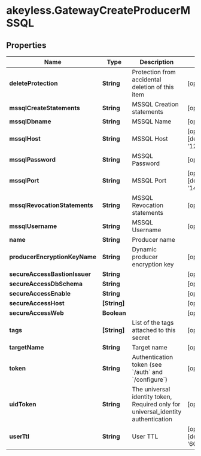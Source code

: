 # akeyless.GatewayCreateProducerMSSQL

## Properties

Name | Type | Description | Notes
------------ | ------------- | ------------- | -------------
**deleteProtection** | **String** | Protection from accidental deletion of this item | [optional] 
**mssqlCreateStatements** | **String** | MSSQL Creation statements | [optional] 
**mssqlDbname** | **String** | MSSQL Name | [optional] 
**mssqlHost** | **String** | MSSQL Host | [optional] [default to &#39;127.0.0.1&#39;]
**mssqlPassword** | **String** | MSSQL Password | [optional] 
**mssqlPort** | **String** | MSSQL Port | [optional] [default to &#39;1433&#39;]
**mssqlRevocationStatements** | **String** | MSSQL Revocation statements | [optional] 
**mssqlUsername** | **String** | MSSQL Username | [optional] 
**name** | **String** | Producer name | 
**producerEncryptionKeyName** | **String** | Dynamic producer encryption key | [optional] 
**secureAccessBastionIssuer** | **String** |  | [optional] 
**secureAccessDbSchema** | **String** |  | [optional] 
**secureAccessEnable** | **String** |  | [optional] 
**secureAccessHost** | **[String]** |  | [optional] 
**secureAccessWeb** | **Boolean** |  | [optional] 
**tags** | **[String]** | List of the tags attached to this secret | [optional] 
**targetName** | **String** | Target name | [optional] 
**token** | **String** | Authentication token (see &#x60;/auth&#x60; and &#x60;/configure&#x60;) | [optional] 
**uidToken** | **String** | The universal identity token, Required only for universal_identity authentication | [optional] 
**userTtl** | **String** | User TTL | [optional] [default to &#39;60m&#39;]


